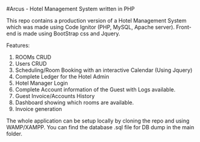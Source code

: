#Arcus - Hotel Management System written in PHP

This repo contains a production version of a Hotel Management System which was made using Code Ignitor (PHP, MySQL, Apache server).
Front-end is made using BootStrap css and Jquery.

Features:
1) ROOMs CRUD
2) Users CRUD
3) Scheduling/Room Booking with an interactive Calendar (Using Jquery)
4) Complete Ledger for the Hotel Admin
5) Hotel Manager Login
6) Complete Account information of the Guest with Logs available.
7) Guest Invoice/Accounts History
8) Dashboard showing which rooms are available.
9) Invoice generation


The whole application can be setup locally by cloning the repo and using WAMP/XAMPP. 
You can find the database .sql file for DB dump in the main folder.

